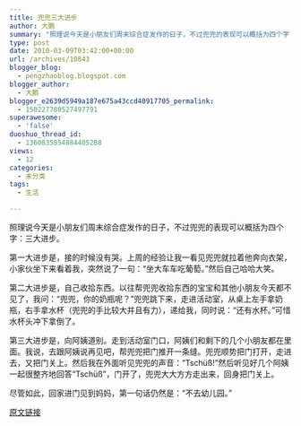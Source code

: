 ```yaml
---
title: 兜兜三大进步
author: 大鹏
summary: "照理说今天是小朋友们周末综合症发作的日子，不过兜兜的表现可以概括为四个字：三大进步。"
type: post
date: 2010-03-09T03:42:00+00:00
url: /archives/10843
blogger_blog:
  - pengzhaoblog.blogspot.com
blogger_author:
  - 大鹏
blogger_e2639d5949a187e675a43ccd40917705_permalink:
  - 150227780527497791
superawesome:
  - 'false'
duoshuo_thread_id:
  - 1360835854884405288
views:
  - 12
categories:
  - 未分类
tags:
  - 生活

---
```

照理说今天是小朋友们周末综合症发作的日子，不过兜兜的表现可以概括为四个字：三大进步。

第一大进步是，接的时候没有哭。上周的经验让我一看见兜兜就拉着他奔向衣架，小家伙坐下来看着我，突然说了一句：“坐大车车吃葡萄。”然后自己哈哈大笑。

第二大进步是，自己收拾东西。以往帮兜兜收拾东西的宝宝和其他小朋友今天都不见了，我问：“兜兜，你的奶瓶呢？”兜兜跳下来，走进活动室，从桌上左手拿奶瓶，右手拿水杯（兜兜的手比较大并且有力），递给我，同时说：“还有水杯。”可惜水杯头冲下拿倒了。

第三大进步是，向阿姨道别。走到活动室门口，阿姨们和剩下的几个小朋友都在里面。我说，去跟阿姨说再见吧，帮兜兜把门推开一条缝。兜兜顺势把门打开，走进去，又把门关上。然后我在外面听见兜兜的声音：“Tschüß!”然后听见好几个阿姨一起很整齐地回答“Tschüß”，门开了，兜兜大大方方走出来，回身把门关上。

尽管如此，回家进门见到妈妈，第一句话仍然是：“不去幼儿园。”

[原文链接](http://dapengde.com/archives/10843)

